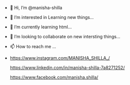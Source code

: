 - 👋 Hi, I’m @manisha-shilla
- 👀 I’m interested in Learning new things...
- 🌱 I’m currently learning html...
- 💞️ I’m looking to collaborate on new intersting things...
- 📫 How to reach me ...
- 
  https://www.instagram.com/MANISHA_SHILLA_/
  
  https://www.linkedin.com/in/manisha-shilla-7a8271252/
  
  https://www.facebook.com/manisha.shilla/

<!---
manisha-shilla/manisha-shilla is a ✨ special ✨ repository because its `README.md` (this file) appears on your GitHub profile.
You can click the Preview link to take a look at your changes.
--->
